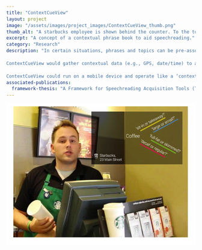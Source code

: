 ```yaml
---
title: "ContextCueView"
layout: project
image: "/assets/images/project_images/ContextCueView_thumb.png"
thumb_alt: "A starbucks employee is shown behind the counter. To the top right of the frame is a glancable text display showing some common phrases spoken inside a coffee shop."
excerpt: "A concept of a contextual phrase book to aid speechreading."
category: "Research"
description: "In certain situations, phrases and topics can be pre-associated with a given location or situation. These associations can be shown using a constellation diagram, in which a text label for the situation is placed in the middle while related topics and phrases radiate out from the situation label. Constellation diagrams help by prompting the speechreader to consider potential phrases and topics in advance of a given situation.

ContextCueView would gather contextual data (e.g., GPS, date/time) to anticipate a user’s situation. Using this contextual data, ContextCueView would load a matching previously- generated constellation diagram.

ContextCueView could run on a mobile device and operate like a ‘contextual phrase book’, but it is also well-suited for a glanceable display."
associated-publications:
  framework-thesis: "A Framework for Speechreading Acquisition Tools (Thesis)"
---
```

![ContextCueView](/assets/images/project_images/ContextCue.png)
